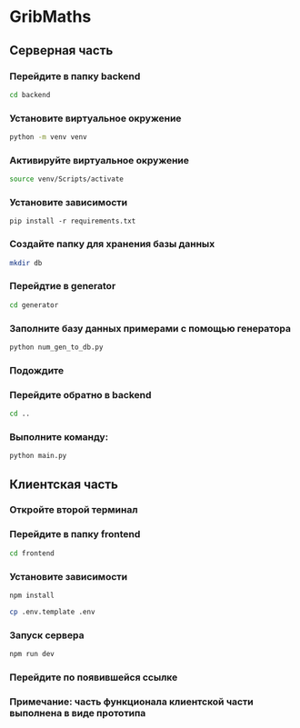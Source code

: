 # GribMaths

## Серверная часть

### Перейдите в папку backend
 ```bash
cd backend
```

### Установите виртуальное окружение
 ```bash
python -m venv venv
```
### Активируйте виртуальное окружение
```bash
source venv/Scripts/activate
```

### Установите зависимости
```shell
pip install -r requirements.txt
```

### Создайте папку для хранения базы данных
``` bash
mkdir db
```

### Перейдтие в generator
``` bash
cd generator
```

### Заполните базу данных примерами с помощью генератора
``` bash
python num_gen_to_db.py
```
### Подождите

### Перейдите обратно в backend
``` bash
cd ..
```

### Выполните команду:
``` bash
python main.py
```

## Клиентская часть

### Откройте второй терминал

### Перейдите в папку frontend
```bash
cd frontend
```

### Установите зависимости

```bash
npm install
```

```bash
cp .env.template .env
```

### Запуск сервера

```bash
npm run dev
```

### Перейдите по появившейся ссылке



### Примечание: часть функционала клиентской части выполнена в виде прототипа